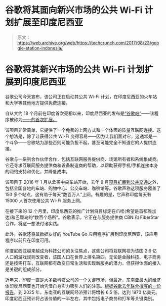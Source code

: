 # 谷歌将其面向新兴市场的公共 Wi-Fi 计划扩展至印度尼西亚 

> 原文：<https://web.archive.org/web/https://techcrunch.com/2017/08/23/google-station-indonesia/>

# 谷歌将其新兴市场的公共 Wi-Fi 计划扩展到印度尼西亚

谷歌公司今天宣布，该公司正在启动其公共 Wi-Fi 计划，在印度尼西亚的火车站和大学等其他地方提供免费连接。

自从大约 18 个月前在印度首次亮相以来，印度尼西亚的发布是[“谷歌站”](https://web.archive.org/web/20221206203730/https://station.google.com/)——该程序被称为[——的首次扩展。](https://web.archive.org/web/20221206203730/https://beta.techcrunch.com/2016/01/21/googles-wifi-for-indian-train-stations-launches-tomorrow/)

该项目非常简单，它提供了一个免费的上网方式和一个体面的质量互联网连接。这个想法是，除了让获得公共 Wi-Fi 变得容易——因为让我们面对它，这通常是一个斗争——谷歌站为那些否则可能负担不起，甚至可能完全不知道它的人提供连接。

谷歌与一系列合作伙伴合作，包括互联网服务提供商、场馆所有者和系统集成商。它还寻求互联网服务提供商和设备制造商的帮助，以帮助获得手机/手机连接本身的网络支持和优化，并降低成本。

该项目于 2016 年 1 月从孟买中央车站开始，去年 9 月[项目扩展到公共交通](https://web.archive.org/web/20221206203730/https://beta.techcrunch.com/2016/09/27/google-station-free-wifi-hotspots/)之外，包括全国各地的车站、购物中心、公交车站、咖啡馆等。谷歌声称这项服务覆盖了 150 多个站点，这有助于每天“数百万人”上网。有趣的是，它声称印度每天有 15000 人首次使用公共 Wi-Fi 服务上网。

在接下来的 12 个月里，印度尼西亚的推广计划将目标定在爪哇(希望是首都雅加达)和巴厘岛的“数百个场所”。谷歌表示，它正在与服务提供商 CBN 和 FiberStar 合作，将这一想法付诸实践。

此外，谷歌还将其数据友好的 YouTube Go 应用程序扩展到印度尼西亚，该应用程序以前只在印度可用。

印度尼西亚越来越成为科技公司的关注焦点，这些公司将互联网视为该国 2.6 亿人口的游戏规则改变者，该国人口在世界上排名第四。无论是金融科技、电子商务还是按需打车，互联网都有改变日常生活和实现新服务的潜力，但获得体面的接入是关键的组成部分。

近年来，印度一直是大多数科技公司的一个关键市场，但最近，东南亚最大的经济体印度尼西亚也开始凭借自身实力吸引人们的注意。[根据谷歌去年联合撰写的一份报告](https://web.archive.org/web/20221206203730/https://beta.techcrunch.com/2016/05/24/report-southeast-asias-internet-economy-to-grow-to-200b-by-2025/)，到 2025 年，东南亚的互联网经济预计将增长 6.5 倍，达到 1970 亿美元。印度尼西亚预计将占该价值的一半左右，其中包括电子商务和打车等关键类别。